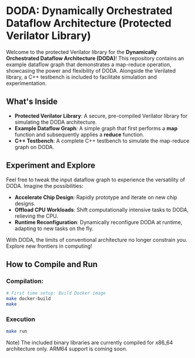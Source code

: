 # DODA: Dynamically Orchestrated Dataflow Architecture (Protected Verilator Library)

Welcome to the protected Verilator library for the **Dynamically Orchestrated Dataflow Architecture (DODA)**! This repository contains an example dataflow graph that demonstrates a map-reduce operation, showcasing the power and flexibility of DODA. Alongside the Verilated library, a C++ testbench is included to facilitate simulation and experimentation.

## What's Inside
- **Protected Verilator Library**: A secure, pre-compiled Verilator library for simulating the DODA architecture.
- **Example Dataflow Graph**: A simple graph that first performs a **map** function and subsequently applies a **reduce** function.
- **C++ Testbench**: A complete C++ testbench to simulate the map-reduce graph on DODA.

## Experiment and Explore
Feel free to tweak the input dataflow graph to experience the versatility of DODA. Imagine the possibilities:
- **Accelerate Chip Design**: Rapidly prototype and iterate on new chip designs.
- **Offload CPU Workloads**: Shift computationally intensive tasks to DODA, relieving the CPU.
- **Runtime Reconfiguration**: Dynamically reconfigure DODA at runtime, adapting to new tasks on the fly.

With DODA, the limits of conventional architecture no longer constrain you. Explore new frontiers in computing!

## How to Compile and Run
### Compilation:
```bash
# First time setup: Build Docker image
make docker-build
make
```
### Execution
```bash
make run
```
Note) The included binary libraries are currently compiled for x86_64 architecture only. ARM64 support is coming soon. 
